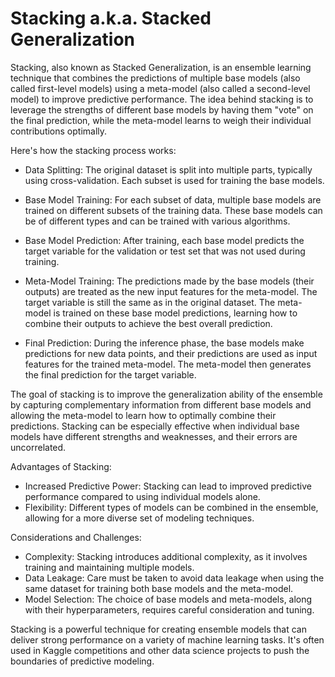 # Stacking a.k.a. Stacked Generalization

Stacking, also known as Stacked Generalization, is an ensemble learning technique that combines the predictions of multiple base models (also called first-level models) using a meta-model (also called a second-level model) to improve predictive performance. The idea behind stacking is to leverage the strengths of different base models by having them "vote" on the final prediction, while the meta-model learns to weigh their individual contributions optimally.

Here's how the stacking process works:

* Data Splitting: The original dataset is split into multiple parts, typically using cross-validation. Each subset is used for training the base models.

* Base Model Training: For each subset of data, multiple base models are trained on different subsets of the training data. These base models can be of different types and can be trained with various algorithms.

* Base Model Prediction: After training, each base model predicts the target variable for the validation or test set that was not used during training.

* Meta-Model Training: The predictions made by the base models (their outputs) are treated as the new input features for the meta-model. The target variable is still the same as in the original dataset. The meta-model is trained on these base model predictions, learning how to combine their outputs to achieve the best overall prediction.

* Final Prediction: During the inference phase, the base models make predictions for new data points, and their predictions are used as input features for the trained meta-model. The meta-model then generates the final prediction for the target variable.

The goal of stacking is to improve the generalization ability of the ensemble by capturing complementary information from different base models and allowing the meta-model to learn how to optimally combine their predictions. Stacking can be especially effective when individual base models have different strengths and weaknesses, and their errors are uncorrelated.

Advantages of Stacking:

* Increased Predictive Power: Stacking can lead to improved predictive performance compared to using individual models alone.
* Flexibility: Different types of models can be combined in the ensemble, allowing for a more diverse set of modeling techniques.

Considerations and Challenges:

* Complexity: Stacking introduces additional complexity, as it involves training and maintaining multiple models.
* Data Leakage: Care must be taken to avoid data leakage when using the same dataset for training both base models and the meta-model.
* Model Selection: The choice of base models and meta-models, along with their hyperparameters, requires careful consideration and tuning.

Stacking is a powerful technique for creating ensemble models that can deliver strong performance on a variety of machine learning tasks. It's often used in Kaggle competitions and other data science projects to push the boundaries of predictive modeling.